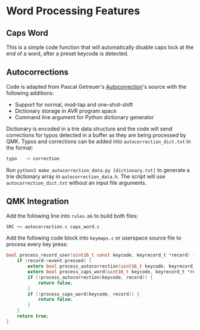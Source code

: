 # Word Processing Features

## Caps Word
This is a simple code function that will automatically disable caps lock at the end of a word, after a preset keycode is detected.

## Autocorrections
Code is adapted from Pascal Getreuer's [Autocorrection](https://getreuer.info/posts/keyboards/autocorrection)'s source with the following additions:
* Support for normal, mod-tap and one-shot-shift
* Dictionary storage in AVR program space
* Command line argument for Python dictionary generator

Dictionary is encoded in a trie data structure and the code will send corrections for typos detected in a buffer as they are being processed by QMK. Typos and corrections can be added into `autocorrection_dict.txt` in the format:
```c
typo   -> correction
```
Run `python3 make_autocorrection_data.py [dictionary.txt]` to generate a trie dictionary array in `autocorrection_data.h`. The script will use `autocorrection_dict.txt` without an input file arguments.

## QMK Integration
Add the following line into `rules.mk` to build both files:
```c
SRC += autocorrection.c caps_word.c
```
Add the following code block into `keymaps.c` or userspace source file to process every key press:
```c
bool process_record_user(uint16_t const keycode, keyrecord_t *record) {
    if (record->event.pressed) {
        extern bool process_autocorrection(uint16_t keycode, keyrecord_t* record);
        extern bool process_caps_word(uint16_t keycode, keyrecord_t *record);
        if (!process_autocorrection(keycode, record)) {
            return false;
        }
        if (!process_caps_word(keycode, record)) {
            return false; 
        }
    }
    return true;
}
```
